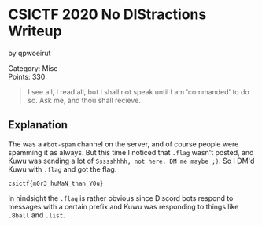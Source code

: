 # CSICTF 2020 No DIStractions Writeup
by qpwoeirut

Category: Misc<br>
Points: 330

> I see all, I read all, but I shall not speak until I am 'commanded' to do so. Ask me, and thou shall recieve.

## Explanation
The was a `#bot-spam` channel on the server, and of course people were spamming it as always.
But this time I noticed that `.flag` wasn't posted, and Kuwu was sending a lot of `Ssssshhhh, not here. DM me maybe ;)`.
So I DM'd Kuwu with `.flag` and got the flag.

`csictf{m0r3_huMaN_than_Y0u}`

In hindsight the `.flag` is rather obvious since Discord bots respond to messages with a certain prefix and Kuwu was responding to things like `.8ball` and `.list`.